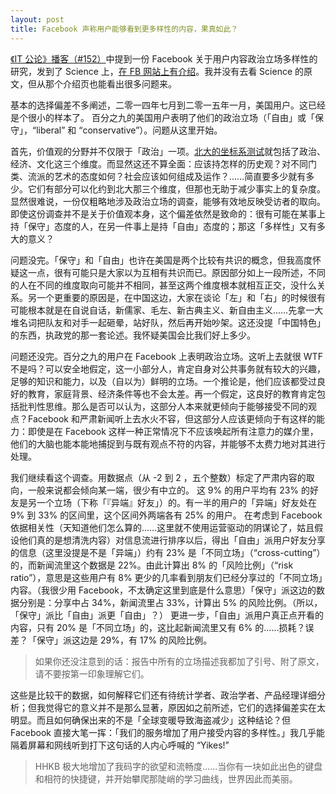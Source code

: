 ```yaml
---
layout: post
title: Facebook 声称用户能够看到更多样性的内容，果真如此？
---
```

[《IT 公论》播客（#152）](http://ipn.li/itgonglun/152/)中提到一份 Facebook 关于用户内容政治立场多样性的研究，发到了 Science 上，[在 FB 网站上有介绍](https://research.facebook.com/blog/1393382804322065/exposure-to-diverse-information-on-facebook/)。我并没有去看 Science 的原文，但从那个介绍页也能看出很多问题来。

基本的选择偏差不多阐述，二零一四年七月到二零一五年一月，美国用户。这已经是个很小的样本了。
百分之九的美国用户表明了他们的政治立场（「自由」或「保守」，“liberal” 和 “conservative”）。问题从这里开始。

首先，价值观的分野并不仅限于「政治」一项。[北大的坐标系测试](http://zuobiao.me)就包括了政治、经济、文化这三个维度。而显然这还不算全面：应该持怎样的历史观？对不同门类、流派的艺术的态度如何？社会应该如何组成及运作？……简直要多少就有多少。它们有部分可以化约到北大那三个维度，但那也无助于减少事实上的复杂度。显然很难说，一份仅粗略地涉及政治立场的调查，能够有效地反映受访者的取向。即使这份调查并不是关于价值观本身，这个偏差依然是致命的：很有可能在某事上持「保守」态度的人，在另一件事上是持「自由」态度的；那这「多样性」又有多大的意义？

问题没完。「保守」和「自由」也许在美国是两个比较有共识的概念，但我高度怀疑这一点，很有可能只是大家以为互相有共识而已。原因部分如上一段所述，不同的人在不同的维度取向可能并不相同，甚至这两个维度根本就相互正交，没什么关系。另一个更重要的原因是，在中国这边，大家在谈论「左」和「右」的时候很有可能根本就是在自说自话，新儒家、毛左、新古典主义、新自由主义……先拿一大堆名词把队友和对手一起砸晕，站好队，然后再开始吵架。这还没提「中国特色」的东西，执政党的那一套论述。我怀疑美国会比我们好上多少。

问题还没完。百分之九的用户在 Facebook 上表明政治立场。这听上去就很 WTF 不是吗？可以安全地假定，这一小部分人，肯定自身对公共事务就有较大的兴趣，足够的知识和能力，以及（自以为）鲜明的立场。一个推论是，他们应该都受过良好的教育，家庭背景、经济条件等也不会太差。再一个假定，这良好的教育肯定包括批判性思维。那么是否可以认为，这部分人本来就更倾向于能够接受不同的观点？Facebook 和严肃新闻听上去水火不容，但这部分人应该更倾向于有这样的能力：即使是在 Facebook 这样一种正常情况下不应该唤起所有注意力的媒介里，他们的大脑也能本能地捕捉到与既有观点不符的内容，并能够不太费力地对其进行处理。

我们继续看这个调查。用数据点（从 -2 到 2 ，五个整数）标定了严肃内容的取向，一般来说都会倾向某一端，很少有中立的。
这 9% 的用户平均有 23% 的好友是另一个立场（下称「『异端』好友」）的。有一半的用户的「异端」好友处在 9% 到 33% 的区间里，这个区间外两端各有 25% 的用户。
在考虑到 Facebook 依据相关性（天知道他们怎么算的……这里就不使用运营驱动的阴谋论了，姑且假设他们真的是想清洗内容）对信息流进行排序以后，得出「自由」派用户好友分享的信息（这里没提是不是「异端」）约有 23% 是「不同立场」（“cross-cutting”）的，而新闻流里这个数据是 22%。由此计算出 8% 的「风险比例」（“risk ratio”），意思是这些用户有 8% 更少的几率看到朋友们已经分享过的「不同立场」内容。（我很少用 Facebook，不太确定这里到底是什么意思）「保守」派这边的数据分别是：分享中占 34%，新闻流里占 33%，计算出 5% 的风险比例。（所以，「保守」派比「自由」派更「自由」？）
更进一步，「自由」派用户真正点开看的内容，只有 20% 是「不同立场」的，这比起新闻流里又有 6% 的……损耗？误差？「保守」派这边是 29%，有 17% 的风险比例。

> 如果你还没注意到的话：报告中所有的立场描述我都加了引号、附了原文，请不要按第一印象理解它们。

这些是比较干的数据，如何解释它们还有待统计学者、政治学者、产品经理详细分析；但我觉得它的意义并不是那么显著，原因如之前所述，它们的选择偏差实在太明显。而且如何确保出来的不是「全球变暖导致海盗减少」这种结论？但 Facebook 直接大笔一挥：「我们的服务增加了用户接受内容的多样性。」我几乎能隔着屏幕和网线听到打下这句话的人内心呼喊的 “Yikes!”

>HHKB 极大地增加了我码字的欲望和流畅度……当你有一块如此出色的键盘和相符的快捷键，并开始攀爬那陡峭的学习曲线，世界因此而美丽。
